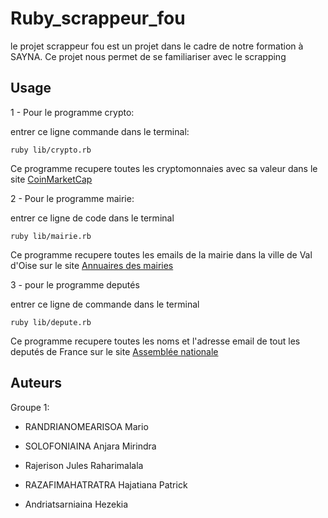 # Ruby_scrappeur_fou

le projet scrappeur fou est un projet dans le cadre de notre formation à SAYNA. Ce projet nous permet de se familiariser avec le scrapping




## Usage

1 - Pour le programme crypto:

entrer ce ligne commande dans le terminal:

```
ruby lib/crypto.rb
```
Ce programme recupere toutes les cryptomonnaies avec sa valeur dans le site [CoinMarketCap](https://coinmarketcap.com/all/views/all/)

2 - Pour le programme mairie:

entrer ce ligne de code dans le terminal

```
ruby lib/mairie.rb
```
Ce programme recupere toutes les emails de la mairie dans la ville de Val d'Oise sur le site [Annuaires des mairies](http://annuaire-des-mairies.com/val-d-oise.html)

3 - pour le programme deputés

entrer ce ligne de commande dans le terminal

```
ruby lib/depute.rb
```
Ce programme recupere toutes les noms et l'adresse email de tout les deputés de France sur le site [Assemblée nationale](http://www2.assemblee-nationale.fr/deputes/liste/alphabetique)
## Auteurs

Groupe 1:

- RANDRIANOMEARISOA Mario

- SOLOFONIAINA Anjara Mirindra

- Rajerison Jules Raharimalala

- RAZAFIMAHATRATRA Hajatiana Patrick

- Andriatsarniaina Hezekia
